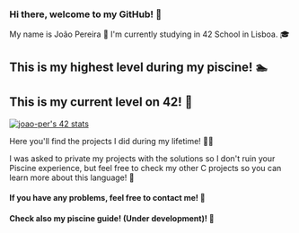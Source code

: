 ### Hi there, welcome to my GitHub! 👋
My name is João Pereira 🤝
I'm currently studying in 42 School in Lisboa. 🎓

## This is my highest level during my piscine! 🏊




<blockquote class="imgur-embed-pub" lang="en" data-id="a/HkhKZ7p" data-context="false" ><a href="//imgur.com/a/HkhKZ7p"></a></blockquote><script async src="//s.imgur.com/min/embed.js" charset="utf-8"></script>

## This is my current level on 42! 🙏
[![joao-per's 42 stats](https://badge.mediaplus.ma/levi/joao-per?1337Badge=off)](https://github.com/oakoudad/badge42)

Here you'll find the projects I did during my lifetime! 🧑‍💻

I was asked to private my projects with the solutions so I don't ruin your Piscine experience, but feel free to check my other C projects so you can learn more about this language! 🧠


#### If you have any problems, feel free to contact me! 💌
#### Check also my piscine guide! (Under development)! 📜
